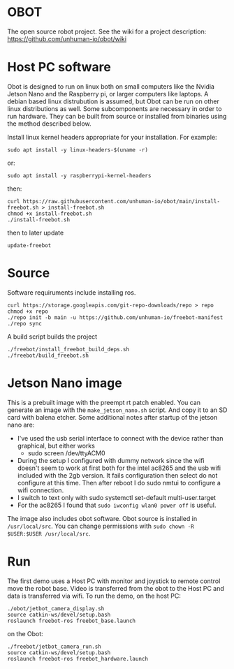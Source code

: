 # OBOT

The open source robot project. See the wiki for a project description: https://github.com/unhuman-io/obot/wiki

# Host PC software

Obot is designed to run on linux both on small computers like the Nvidia 
Jetson Nano and the Raspberry pi, or larger computers like laptops. A debian 
based linux distrubution is assumed, but Obot can be run on other linux 
distributions as well. Some subcomponents are necessary in order to run 
hardware. They can be built from source or installed from binaries using the 
method described below.

Install linux kernel headers appropriate for your installation. For example:
```shell
sudo apt install -y linux-headers-$(uname -r)
```
or:
```shell
sudo apt install -y raspberrypi-kernel-headers
```
then:
```shell
curl https://raw.githubusercontent.com/unhuman-io/obot/main/install-freebot.sh > install-freebot.sh
chmod +x install-freebot.sh
./install-freebot.sh
```

then to later update
```shell
update-freebot
```

# Source

Software requiruments include installing ros.

```shell
curl https://storage.googleapis.com/git-repo-downloads/repo > repo
chmod +x repo
./repo init -b main -u https://github.com/unhuman-io/freebot-manifest
./repo sync
```
A build script builds the project
```shell
./freebot/install_freebot_build_deps.sh
./freebot/build_freebot.sh
```

# Jetson Nano image

This is a prebuilt image with the preempt rt patch enabled. You can generate an image with the 
`make_jetson_nano.sh` script. And copy it to an SD card with balena etcher. Some additional notes 
after startup of the jetson nano are:
- I've used the usb serial interface to connect with the device rather than graphical, but either works
  - sudo screen /dev/ttyACM0
- During the setup I configured with dummy network since the wifi doesn't seem to work at first both for the intel ac8265 and the usb wifi included with the 2gb version. It fails configuration then select do not configure at this time. Then after reboot I do sudo nmtui to configure a wifi connection.
- I switch to text only with sudo systemctl set-default multi-user.target
- For the ac8265 I found that `sudo iwconfig wlan0 power off` is useful.

The image also includes obot software. Obot source is installed in `/usr/local/src`. You 
can change permissions with `sudo chown -R $USER:$USER /usr/local/src`. 

# Run

The first demo uses a Host PC with monitor and joystick to remote control move
the robot base. Video is transferred from the obot to the Host PC and data is
transferred via wifi. To run the demo, on the host PC:
```shell
./obot/jetbot_camera_display.sh
source catkin-ws/devel/setup.bash
roslaunch freebot-ros freebot_base.launch
```

on the Obot:
```shell
./freebot/jetbot_camera_run.sh
source catkin-ws/devel/setup.bash
roslaunch freebot-ros freebot_hardware.launch
```
